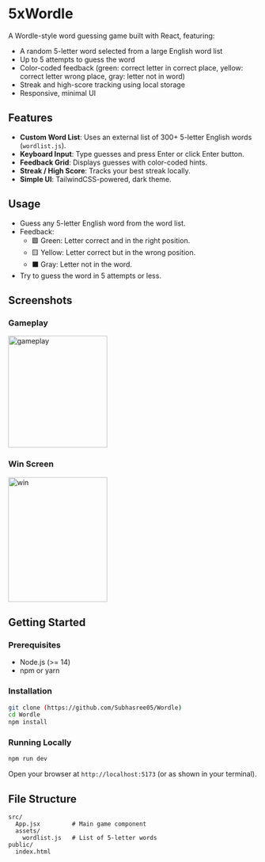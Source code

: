 # 5xWordle

A Wordle-style word guessing game built with React, featuring:

- A random 5-letter word selected from a large English word list
- Up to 5 attempts to guess the word
- Color-coded feedback (green: correct letter in correct place, yellow: correct letter wrong place, gray: letter not in word)
- Streak and high-score tracking using local storage
- Responsive, minimal UI

## Features

- **Custom Word List**: Uses an external list of 300+ 5-letter English words (`wordlist.js`).
- **Keyboard Input**: Type guesses and press Enter or click Enter button.
- **Feedback Grid**: Displays guesses with color-coded hints.
- **Streak / High Score**: Tracks your best streak locally.
- **Simple UI**: TailwindCSS-powered, dark theme.

## Usage

- Guess any 5-letter English word from the word list.
- Feedback:
  - 🟩 Green: Letter correct and in the right position.
  - 🟨 Yellow: Letter correct but in the wrong position.
  - ⬛ Gray: Letter not in the word.
- Try to guess the word in 5 attempts or less.

## Screenshots

### Gameplay
<img width="200" height="226" alt="gameplay" src="https://github.com/user-attachments/assets/184703ec-7efc-42cf-88e0-1c9421841653" />


### Win Screen
<img width="200" height="252" alt="win" src="https://github.com/user-attachments/assets/a5d9a22a-c65b-42f4-8dfa-b15d09068795" />



## Getting Started

### Prerequisites

- Node.js (>= 14)
- npm or yarn

### Installation

```bash
git clone (https://github.com/Subhasree05/Wordle)
cd Wordle
npm install
```

### Running Locally

```bash
npm run dev
```

Open your browser at `http://localhost:5173` (or as shown in your terminal).

## File Structure

```
src/
  App.jsx         # Main game component
  assets/
    wordlist.js   # List of 5-letter words
public/
  index.html
```

